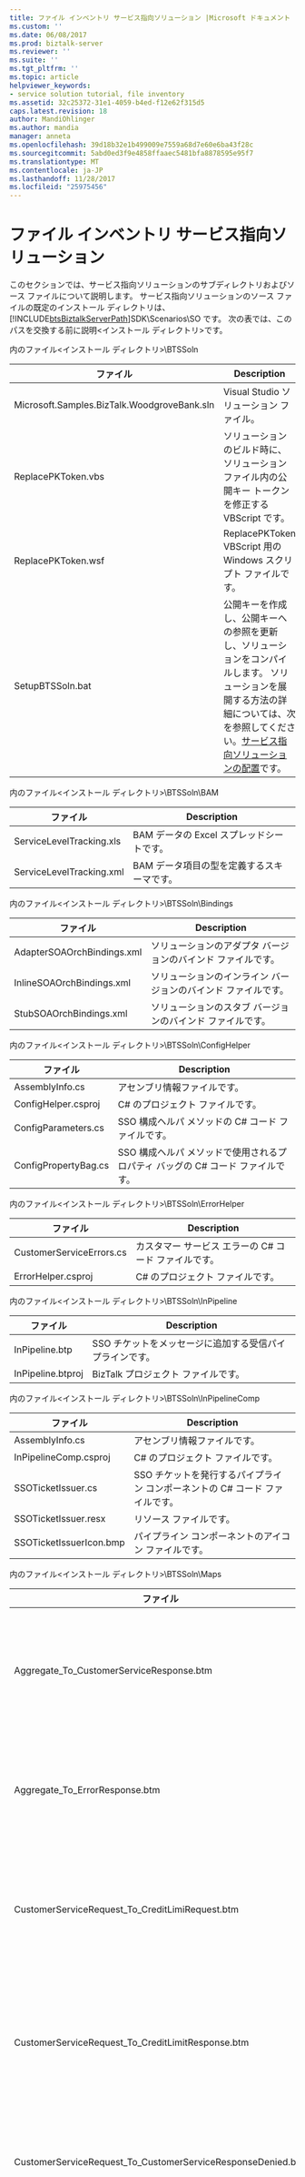 ```yaml
---
title: ファイル インベントリ サービス指向ソリューション |Microsoft ドキュメント
ms.custom: ''
ms.date: 06/08/2017
ms.prod: biztalk-server
ms.reviewer: ''
ms.suite: ''
ms.tgt_pltfrm: ''
ms.topic: article
helpviewer_keywords:
- service solution tutorial, file inventory
ms.assetid: 32c25372-31e1-4059-b4ed-f12e62f315d5
caps.latest.revision: 18
author: MandiOhlinger
ms.author: mandia
manager: anneta
ms.openlocfilehash: 39d18b32e1b499009e7559a68d7e60e6ba43f28c
ms.sourcegitcommit: 5abd0ed3f9e4858ffaaec5481bfa8878595e95f7
ms.translationtype: MT
ms.contentlocale: ja-JP
ms.lasthandoff: 11/28/2017
ms.locfileid: "25975456"
---
```

# <a name="file-inventory-for-the-service-oriented-solution"></a>ファイル インベントリ サービス指向ソリューション
このセクションでは、サービス指向ソリューションのサブディレクトリおよびソース ファイルについて説明します。 サービス指向ソリューションのソース ファイルの既定のインストール ディレクトリは、[!INCLUDE[btsBiztalkServerPath](../includes/btsbiztalkserverpath-md.md)]SDK\Scenarios\SO です。 次の表では、このパスを交換する前に説明\<インストール ディレクトリ\>です。  
  
 内のファイル\<インストール ディレクトリ\>\BTSSoln  
  
|ファイル|Description|  
|----------|-----------------|  
|Microsoft.Samples.BizTalk.WoodgroveBank.sln|Visual Studio ソリューション ファイル。|  
|ReplacePKToken.vbs|ソリューションのビルド時に、ソリューション ファイル内の公開キー トークンを修正する VBScript です。|  
|ReplacePKToken.wsf|ReplacePKToken VBScript 用の Windows スクリプト ファイルです。|  
|SetupBTSSoln.bat|公開キーを作成し、公開キーへの参照を更新し、ソリューションをコンパイルします。 ソリューションを展開する方法の詳細については、次を参照してください。[サービス指向ソリューションの配置](../core/deploying-the-service-oriented-solution.md)です。|  
  
 内のファイル\<インストール ディレクトリ\>\BTSSoln\BAM  
  
|ファイル|Description|  
|----------|-----------------|  
|ServiceLevelTracking.xls|BAM データの Excel スプレッドシートです。|  
|ServiceLevelTracking.xml|BAM データ項目の型を定義するスキーマです。|  
  
 内のファイル\<インストール ディレクトリ\>\BTSSoln\Bindings  
  
|ファイル|Description|  
|----------|-----------------|  
|AdapterSOAOrchBindings.xml|ソリューションのアダプタ バージョンのバインド ファイルです。|  
|InlineSOAOrchBindings.xml|ソリューションのインライン バージョンのバインド ファイルです。|  
|StubSOAOrchBindings.xml|ソリューションのスタブ バージョンのバインド ファイルです。|  
  
 内のファイル\<インストール ディレクトリ\>\BTSSoln\ConfigHelper  
  
|ファイル|Description|  
|----------|-----------------|  
|AssemblyInfo.cs|アセンブリ情報ファイルです。|  
|ConfigHelper.csproj|C# のプロジェクト ファイルです。|  
|ConfigParameters.cs|SSO 構成ヘルパ メソッドの C# コード ファイルです。|  
|ConfigPropertyBag.cs|SSO 構成ヘルパ メソッドで使用されるプロパティ バッグの C# コード ファイルです。|  
  
 内のファイル\<インストール ディレクトリ\>\BTSSoln\ErrorHelper  
  
|ファイル|Description|  
|----------|-----------------|  
|CustomerServiceErrors.cs|カスタマー サービス エラーの C# コード ファイルです。|  
|ErrorHelper.csproj|C# のプロジェクト ファイルです。|  
  
 内のファイル\<インストール ディレクトリ\>\BTSSoln\InPipeline  
  
|ファイル|Description|  
|----------|-----------------|  
|InPipeline.btp|SSO チケットをメッセージに追加する受信パイプラインです。|  
|InPipeline.btproj|BizTalk プロジェクト ファイルです。|  
  
 内のファイル\<インストール ディレクトリ\>\BTSSoln\InPipelineComp  
  
|ファイル|Description|  
|----------|-----------------|  
|AssemblyInfo.cs|アセンブリ情報ファイルです。|  
|InPipelineComp.csproj|C# のプロジェクト ファイルです。|  
|SSOTicketIssuer.cs|SSO チケットを発行するパイプライン コンポーネントの C# コード ファイルです。|  
|SSOTicketIssuer.resx|リソース ファイルです。|  
|SSOTicketIssuerIcon.bmp|パイプライン コンポーネントのアイコン ファイルです。|  
  
 内のファイル\<インストール ディレクトリ\>\BTSSoln\Maps  
  
|ファイル|Description|  
|----------|-----------------|  
|Aggregate_To_CustomerServiceResponse.btm|バックエンド システムからの 3 つの応答の集計を 1 つの応答メッセージに変換するマップです。|  
|Aggregate_To_ErrorResponse.btm|エラーが発生した場合に、3 つの応答の集計を 1 つのエラー応答に変換するマップです。|  
|CustomerServiceRequest_To_CreditLimiRequest.btm|カスタマー サービス要求を、クレジット限度額を要求するメッセージに変換するマップです。|  
|CustomerServiceRequest_To_CreditLimitResponse.btm|カスタマー サービス要求を、クレジット限度額を使用して応答するメッセージに変換するマップです。|  
|CustomerServiceRequest_To_CustomerServiceResponseDenied.btm|カスタマー サービス要求を、要求拒否メッセージに変換するマップです。|  
|CustomerServiceRequest_To_LastPaymentRequest.btm|カスタマー サービス要求を、最新支払い情報を要求するメッセージに変換するマップです。|  
|CustomerServiceRequest_To_LastPaymentResponseTimeout.btm|カスタマー サービス要求を最新支払い応答メッセージに変換するマップです。|  
|CustomerServiceRequest_To_PendingTransactionResponse.btm|カスタマー サービス要求を Pending Transaction 応答メッセージに変換するマップです。|  
|CustomerServiceRequest_To_PendingTransactionsRequest.btm|カスタマー サービス要求を、Pending Transaction 情報を要求するメッセージに変換するマップです。|  
|Maps.btproj|BizTalk プロジェクト ファイルです。|  
  
 内のファイル\<インストール ディレクトリ\>\BTSSoln\Orchestrations\Adapter  
  
|ファイル|Description|  
|----------|-----------------|  
|CustomerService.odx|アダプター バージョンの**CustomerService**オーケストレーションです。|  
|CustomerServiceNativeRequestResponse.odx|フロント エンドとして機能するオーケストレーションのアダプタ バージョン、 **CustomerService**オーケストレーションです。|  
|CustomerServiceReceiveSend.odx|フロント エンドとして機能するオーケストレーションのアダプタ バージョン、 **CustomerService**オーケストレーションです。|  
|Orchestrations.Adapter.btproj|BizTalk プロジェクト ファイルです。|  
  
 内のファイル\<インストール ディレクトリ\>\btssoln\orchestrations\adapter\web  
  
|ファイル|Description|  
|----------|-----------------|  
|PendTransWS.disco|生成されたファイルです。|  
|PendTransWS.wsdl|生成されたファイルです。|  
|Reference.map|生成されたファイルです。|  
|Reference.map.cs|生成されたファイルです。|  
|Reference.odx|生成されたファイルです。|  
|Reference.xsd|生成されたファイルです。|  
|Reference1.xsd|生成されたファイルです。|  
  
 内のファイル\<インストール ディレクトリ\>\btssoln\orchestrations\adapter\web  
  
|ファイル|Description|  
|----------|-----------------|  
|Reference.map|生成されたファイルです。|  
|Reference.map.cs|生成されたファイルです。|  
|Reference.odx|生成されたファイルです。|  
|Reference.xsd|生成されたファイルです。|  
|StubSAPWS.disco|生成されたファイルです。|  
|StubSAPWS.wsdl|生成されたファイルです。|  
  
 内のファイル\<インストール ディレクトリ\>\BTSSoln\Orchestrations\Inline  
  
|ファイル|Description|  
|----------|-----------------|  
|CustomerService.odx|インライン バージョンの**CustomerService**オーケストレーションです。|  
|CustomerServiceNativeRequestResponse.odx|フロント エンドとして機能するオーケストレーションのインライン バージョン、 **CustomerService**オーケストレーションです。|  
|CustomerServiceReceiveSend.odx|フロント エンドとして機能するオーケストレーションのインライン バージョン、 **CustomerService**オーケストレーションです。|  
|Orchestrations.Inline.btproj|BizTalk プロジェクト ファイルです。|  
  
 内のファイル\<インストール ディレクトリ\>\BTSSoln\Orchestrations\Stub  
  
|ファイル|Description|  
|----------|-----------------|  
|CustomerService.odx|スタブ バージョン、 **CustomerService**オーケストレーションです。|  
|CustomerServiceNativeRequestResponse.odx|フロント エンドとして機能するオーケストレーションのスタブ バージョン、 **CustomerService**オーケストレーションです。|  
|Orchestrations.Stub.btproj|BizTalk プロジェクト ファイルです。|  
  
 内のファイル\<インストール ディレクトリ\>\btssoln\orchestrations\stub\web  
  
|ファイル|Description|  
|----------|-----------------|  
|Reference.map|生成されたファイルです。|  
|Reference.map.cs|生成されたファイルです。|  
|Reference.odx|生成されたファイルです。|  
|Reference.xsd|生成されたファイルです。|  
|Reference1.xsd|生成されたファイルです。|  
|StubPendTransWS.disco|生成されたファイルです。|  
|StubPendTransWS.wsdl|生成されたファイルです。|  
  
 内のファイル\<インストール ディレクトリ\>\btssoln\orchestrations\stub\web  
  
|ファイル|Description|  
|----------|-----------------|  
|Reference.map|生成されたファイルです。|  
|Reference.map.cs|生成されたファイルです。|  
|Reference.odx|生成されたファイルです。|  
|Reference.xsd|生成されたファイルです。|  
|Reference1.xsd|生成されたファイルです。|  
|StubPmntTrckWS.disco|生成されたファイルです。|  
|StubPmntTrckWS.wsdl|生成されたファイルです。|  
  
 内のファイル\<インストール ディレクトリ\>\btssoln\orchestrations\stub\web  
  
|ファイル|Description|  
|----------|-----------------|  
|Reference.map|生成されたファイルです。|  
|Reference.map.cs|生成されたファイルです。|  
|Reference.odx|生成されたファイルです。|  
|Reference.xsd|生成されたファイルです。|  
|StubSAPWS.disco|生成されたファイルです。|  
|StubSAPWS.wsdl|生成されたファイルです。|  
  
 内のファイル\<インストール ディレクトリ\>\BTSSoln\OrchProxy\Adapter  
  
|ファイル|Description|  
|----------|-----------------|  
|CustomerServicePort.asmx|生成されたファイルです。|  
|Global.asax|生成されたファイルです。|  
|Global.asax.resx|生成されたファイルです。|  
|OrchProxy.Adapter.csproj.webinfo|生成されたファイルです。|  
|TraceExtension.cs|生成されたファイルです。|  
|Web.config|生成されたファイルです。|  
|WsdlExtension.cs|生成されたファイルです。|  
  
 内のファイル\<インストール ディレクトリ\>\BTSSoln\OrchProxy\Adapter\app_code  
  
|ファイル|Description|  
|----------|-----------------|  
|assemblyinfo.cs|生成されたファイルです。|  
|customerserviceport.asmx.cs|生成されたファイルです。|  
|datatypes.cs|生成されたファイルです。|  
|global.asax.cs|生成されたファイルです。|  
  
 内のファイル\<インストール ディレクトリ\>\BTSSoln\OrchProxy\Inline  
  
|ファイル|Description|  
|----------|-----------------|  
|CustomerServicePort.asmx|生成されたファイルです。|  
|Global.asax|生成されたファイルです。|  
|Global.asax.resx|生成されたファイルです。|  
|OrchProxy.Inline.csproj.webinfo|生成されたファイルです。|  
|TraceExtension.cs|生成されたファイルです。|  
|Web.config|生成されたファイルです。|  
|WsdlExtension.cs|生成されたファイルです。|  
  
 内のファイル\<インストール ディレクトリ\>\BTSSoln\OrchProxy\Inline\app_code  
  
|ファイル|Description|  
|----------|-----------------|  
|assemblyinfo.cs|生成されたファイルです。|  
|customerserviceport.asmx.cs|生成されたファイルです。|  
|datatypes.cs|生成されたファイルです。|  
|global.asax.cs|生成されたファイルです。|  
  
 内のファイル\<インストール ディレクトリ\>\BTSSoln\OrchProxy\Stub  
  
|ファイル|Description|  
|----------|-----------------|  
|CustomerServicePort.asmx|生成されたファイルです。|  
|Global.asax|生成されたファイルです。|  
|Global.asax.resx|生成されたファイルです。|  
|OrchProxy.Stub.csproj.webinfo|生成されたファイルです。|  
|TraceExtension.cs|生成されたファイルです。|  
|Web.config|生成されたファイルです。|  
|WsdlExtension.cs|生成されたファイルです。|  
  
 内のファイル\<インストール ディレクトリ\>\BTSSoln\OrchProxy\Stub\app_code  
  
|ファイル|Description|  
|----------|-----------------|  
|assemblyinfo.cs|生成されたファイルです。|  
|customerserviceport.asmx.cs|生成されたファイルです。|  
|datatypes.cs|生成されたファイルです。|  
|global.asax.cs|生成されたファイルです。|  
  
 内のファイル\<インストール ディレクトリ\>\BTSSoln\PaymentTracker  
  
|ファイル|Description|  
|----------|-----------------|  
|App.ico|Payment Tracker シミュレーターのアイコン ファイルです。|  
|AssemblyInfo.cs|アセンブリ情報ファイルです。|  
|MessageProcessor.cs|Payment Tracker メッセージを処理して適切な応答を返すクラスの C# コードです。|  
|PaymentTracker.cs|Payment Tracker システムをシミュレートするクラスの C# コードです。|  
|PaymentTracker.csproj|C# のプロジェクト ファイルです。|  
|PaymentTrackerSimulator.cs|Payment Tracker シミュレーターのサーバーの C# コードです。|  
|runit.cmd|Payment Tracker シミュレーターを起動するコマンド ファイルです。|  
  
 内のファイル\<インストール ディレクトリ\>\BTSSoln\PaymentTrackerCall  
  
|ファイル|Description|  
|----------|-----------------|  
|AssemblyInfo.cs|アセンブリ情報ファイルです。|  
|Exceptions.cs|Payment Tracking システムの例外を定義する C# コードです。|  
|PaymentTrackerCall.csproj|C# のプロジェクト ファイルです。|  
|PaymentTrackerCaller.cs|オーケストレーションから Payment Tracking システム インラインを呼び出す C# コードです。|  
  
 内のファイル\<インストール ディレクトリ\>\BTSSoln\PendTransCall  
  
|ファイル|Description|  
|----------|-----------------|  
|AssemblyInfo.cs|アセンブリ情報ファイルです。|  
|Exceptions.cs|Pending Transaction システムの例外を定義する C# コードです。|  
|PendingTransactionsCaller.cs|オーケストレーションから Pending Transactions システム インラインを呼び出す C# コードです。|  
|PendingTransactionsWebService.disco|生成されたファイルです。|  
|PendingTransactionsWebService.wsdl|生成されたファイルです。|  
|PendTransCall.csproj|C# のプロジェクト ファイルです。|  
|WebServiceReference.cs|生成されたファイルです。|  
  
 内のファイル\<インストール ディレクトリ\>\BTSSoln\PmTrkPipeline  
  
|ファイル|Description|  
|----------|-----------------|  
|PaymentTrackerReceivePipeline.btp|Payment Tracking システムの受信パイプラインです。|  
|PaymentTrackerSendPipeline.btp|Payment Tracking システムの送信パイプラインです。|  
|PmTrkPipeline.btproj|BizTalk プロジェクト ファイルです。|  
  
 内のファイル\<インストール ディレクトリ\>\BTSSoln\PmTrkPipelineComp  
  
|ファイル|Description|  
|----------|-----------------|  
|AssemblyInfo.cs|アセンブリ情報ファイルです。|  
|MQSeriesHeaderSetter.cs|Payment Tracking システムの受信および送信メッセージ用の MQSeries メッセージ ヘッダー設定を処理するパイプライン コンポーネントの C# コードです。|  
|MQSeriesHeaderSetter.resx|リソース ファイルです。|  
|PmTrkPipelineComp.csproj|C# のプロジェクト ファイルです。|  
  
 内のファイル\<インストール ディレクトリ\>\BTSSoln\SchemaClasses  
  
|ファイル|Description|  
|----------|-----------------|  
|AssemblyInfo.cs|アセンブリ情報ファイルです。|  
|BAPI_BANKACCT_GET_DETAIL.cs|対応するスキーマ (.xsd) ファイルから生成されました。|  
|CustomerServiceRequest.cs|対応するスキーマ (.xsd) ファイルから生成されました。|  
|CustomerServiceResponse.cs|対応するスキーマ (.xsd) ファイルから生成されました。|  
|LastPaymentRequest.cs|対応するスキーマ (.xsd) ファイルから生成されました。|  
|LastPaymentResponse.cs|対応するスキーマ (.xsd) ファイルから生成されました。|  
|PendingTransactionsRequest.cs|対応するスキーマ (.xsd) ファイルから生成されました。|  
|PendingTransactionsResponse.cs|対応するスキーマ (.xsd) ファイルから生成されました。|  
|SchemaClasses.csproj|C# のプロジェクト ファイルです。|  
  
 内のファイル\<インストール ディレクトリ\>\BTSSoln\Schemas  
  
|ファイル|Description|  
|----------|-----------------|  
|BAPI_BANKACCT_GET_DETAIL.xsd|SAP の要求メッセージと応答メッセージのスキーマです。|  
|CustomerServiceRequest.xsd|カスタマー サービス要求メッセージのスキーマです。|  
|CustomerServiceResponse.xsd|カスタマー サービス応答メッセージのスキーマです。|  
|genClasses.cmd|スキーマから C# クラス ファイルを生成するコマンド ファイルです。|  
|LastPaymentRequest.xsd|最新支払い要求メッセージのスキーマです。|  
|LastPaymentResponse.xsd|最新支払い応答メッセージのスキーマです。|  
|PendingTransactionsRequest.xsd|Pending Transaction 要求メッセージのスキーマです。|  
|PendingTransactionsResponse.xsd|Pending Transaction 応答メッセージのスキーマです。|  
|Schemas.btproj|BizTalk プロジェクト ファイルです。|  
  
 内のファイル\<インストール ディレクトリ\>\BTSSoln\Scripts  
  
|ファイル|Description|  
|----------|-----------------|  
|ConfigStoreApp.xml|SSO 構成値を定義する XML ファイルです。|  
|CreateInitialConfigInSSO.cmd|初期 SSO 構成値を作成するコマンド ファイルです。|  
|DeployAllBinding.cmd|アセンブリをすべて展開するコマンド ファイルです。|  
|DeployStubBinding.cmd|アセンブリのスタブ バージョンを展開するコマンド ファイルです。|  
|PendTransAffApp.xml|Pending Transactions 関連アプリケーションの値を定義する XML ファイルです。|  
|PendTransUserMap.xml|Pending Transactions 関連アプリケーションの資格情報のマッピングを定義する XML ファイルです。|  
|PmntTrckAffApp.xml|Pending Transactions 関連アプリケーションの値を定義する XML ファイルです。|  
|PmntTrckUserMap.xml|Payment Tracking 関連アプリケーションの資格情報のマッピングを定義する XML ファイルです。|  
|RemoveReceivePort.vbs|受信ポートを削除する汎用 VBScript です。|  
|RemoveSendPort.vbs|送信ポートを削除する汎用 VBScript です。|  
|SetConfigValuesInSSO.cmd|SSO 内の構成値を設定するコマンド ファイルです。|  
|StartAll.vbs|すべてのオーケストレーションを参加させ、開始するコマンド ファイルです。|  
|StartStub.vbs|オーケストレーションのスタブ バージョンを参加させ、開始するコマンド ファイルです。|  
|UndeployAll.cmd|アセンブリをすべて展開解除するコマンド ファイルです。|  
|UndeployStub.cmd|アセンブリのスタブ バージョンを展開解除するコマンド ファイルです。|  
|UnEnlistAll.vbs|すべてのオーケストレーションを参加解除するコマンド ファイルです。|  
|UnEnlistStub.vbs|オーケストレーションのスタブ バージョンを展開解除するコマンド ファイルです。|  
  
 内のファイル\<インストール ディレクトリ\>\BTSSoln\ServiceLevelTracking  
  
|ファイル|Description|  
|----------|-----------------|  
|AssemblyInfo.cs|アセンブリ情報ファイルです。|  
|ServiceLevelTracking.cs|サービス レベル BAM 追跡の C# ヘルパ関数です。|  
|ServiceLevelTracking.csproj|C# のプロジェクト ファイルです。|  
  
 内のファイル\<インストール ディレクトリ\>\BTSSoln\SimpleClient  
  
|ファイル|Description|  
|----------|-----------------|  
|AdapterCustomerServicePort.disco|生成されたファイルです。|  
|AdapterCustomerServicePort.wsdl|生成されたファイルです。|  
|App.ico|単純なクライアント アプリケーションのアイコン ファイルです。|  
|AssemblyInfo.cs|アセンブリ情報ファイルです。|  
|InlineCustomerServicePort.disco|生成されたファイルです。|  
|InlineCustomerServicePort.wsdl|生成されたファイルです。|  
|SimpleClient.cs|要求を行うための簡単な Windows フォーム アプリケーションです。|  
|SimpleClient.csproj|C# のプロジェクト ファイルです。|  
|SimpleClient.resx|リソース ファイルです。|  
|WebServiceReferences.cs|生成されたファイルです。|  
  
 内のファイル\<インストール ディレクトリ\>\BTSSoln\StubWebServices\PaymentTrack  
  
|ファイル|Description|  
|----------|-----------------|  
|Global.asax|生成されたファイルです。|  
|Global.asax.resx|生成されたファイルです。|  
|StubPmntTrck.csproj.webinfo|生成されたファイルです。|  
|StubPmntTrckWS.asmx|生成されたファイルです。|  
|StubPmntTrckWS.asmx.resx|生成されたファイルです。|  
|Web.config|生成されたファイルです。|  
  
 内のファイル\<インストール ディレクトリ\>\BTSSoln\StubWebServices\PaymentTrack\app_code  
  
|ファイル|Description|  
|----------|-----------------|  
|assemblyinfo.cs|アセンブリ情報ファイルです。|  
|global.asax.cs|生成されたファイルです。|  
|StubPmntTrckWS.asmx.cs|生成されたファイルです。|  
  
 内のファイル\<インストール ディレクトリ\>\BTSSoln\StubWebServices\PendingTrans  
  
|ファイル|Description|  
|----------|-----------------|  
|Global.asax|生成されたファイルです。|  
|Global.asax.resx|生成されたファイルです。|  
|StubPendTransWS.asmx|生成されたファイルです。|  
|StubPendTransWS.asmx.resx|生成されたファイルです。|  
|StubPendTransWS.csproj.webinfo|生成されたファイルです。|  
|Web.config|生成されたファイルです。|  
  
 内のファイル\<インストール ディレクトリ\>\BTSSoln\StubWebServices\PendingTrans\app_code  
  
|ファイル|Description|  
|----------|-----------------|  
|assemblyinfo.cs|生成されたファイルです。|  
|global.asax.cs|生成されたファイルです。|  
|StubPendTransWS.asmx.cs|生成されたファイルです。|  
  
 内のファイル\<インストール ディレクトリ\>\BTSSoln\StubWebServices\SAP  
  
|ファイル|Description|  
|----------|-----------------|  
|Global.asax|生成されたファイルです。|  
|Global.asax.resx|生成されたファイルです。|  
|StubSAP.csproj.webinfo|生成されたファイルです。|  
|StubSAPWS.asmx|生成されたファイルです。|  
|StubSAPWS.asmx.resx|生成されたファイルです。|  
|Web.config|生成されたファイルです。|  
  
 内のファイル\<インストール ディレクトリ\>\BTSSoln\StubWebServices\SAP\app_code  
  
|ファイル|Description|  
|----------|-----------------|  
|assemblyinfo.cs|アセンブリ情報ファイルです。|  
|global.asax.cs|生成されたファイルです。|  
|stubsapws.asmx.cs|生成されたファイルです。|  
  
 内のファイル\<インストール ディレクトリ\>\BTSSoln\StubWebServices\StubSAPCall  
  
|ファイル|Description|  
|----------|-----------------|  
|AssemblyInfo.cs|アセンブリ情報ファイルです。|  
|Exceptions.cs|スタブ SAP 呼び出しのタイムアウト例外を定義する C# コードです。|  
|StubSAPCall.csproj|C# のプロジェクト ファイルです。|  
|StubSAPCallHelper.cs|スタブ SAP Web サービスを呼び出すヘルパ アセンブリの C# コードです。|  
|StubSAPWSProxy.cs|スタブ SAP Web サービスを呼び出すヘルパ アセンブリの C# コードです。|  
  
 内のファイル\<インストール ディレクトリ\>\BTSSoln\Utilities  
  
|ファイル|Description|  
|----------|-----------------|  
|AssemblyInfo.cs|アセンブリ情報ファイルです。|  
|CustomerServiceHelper.cs|ヘルパ メソッドおよびクラスの C# コード ファイルです。|  
|ReceivePipelineHelper.cs|オーケストレーションからパイプラインを呼び出すためのヘルパ アセンブリの C# コードです。|  
|Utilities.csproj|C# のプロジェクト ファイルです。|  
  
 内のファイル\<インストール ディレクトリ\>\MFAccess  
  
|ファイル|Description|  
|----------|-----------------|  
|Microsoft.Samples.BizTalk.WoodgroveBank.MainframeAccess.sln|Visual Studio ソリューション ファイル。|  
|SetupMFAccess.bat|ソリューションのメインフレーム アクセス コンポーネントをビルドするバッチ ファイルです。|  
  
 内のファイル\<インストール ディレクトリ\>\MFAccess\HISTIComponent  
  
|ファイル|Description|  
|----------|-----------------|  
|bizcbl.txt|メインフレームで実行する COBOL プログラムです。|  
|HISTIComponent.tiproj|トランザクション インテグレータのプロジェクト ファイルです。|  
|MainFrameProgramVTCS2Description.txt|トランザクション インテグレータのエクスポート ファイルです。|  
|SOHISTIUsingCOM.TLB|タイプ ライブラリです。|  
  
 内のファイル\<インストール ディレクトリ\>\MFAccess\HISTISimpleTester  
  
|ファイル|Description|  
|----------|-----------------|  
|App.ico|アイコン ファイルです。|  
|AssemblyInfo.cs|アセンブリ情報ファイルです。|  
|Form1.cs|メインフレームへの接続をテストする Windows フォーム プログラムです。|  
|Form1.resx|リソース ファイル|  
|HISTISimpleTester.csproj|C# のプロジェクト ファイルです。|  
|Interop.SOHISTIUsingCOM.dll.reg|DLL 登録ファイルです。|  
  
 内のファイル\<インストール ディレクトリ\>\MFAccess\PendingTransactions  
  
|ファイル|Description|  
|----------|-----------------|  
|AssemblyInfo.cs|アセンブリ情報ファイルです。|  
|Global.asax|生成されたファイルです。|  
|Global.asax.cs|生成されたファイルです。|  
|Global.asax.resx|生成されたファイルです。|  
|PendingTransactions.csproj|C# のプロジェクト ファイルです。|  
|PendingTransactions.csproj.webinfo|生成されたファイルです。|  
|PendTransWS.asmx|生成されたファイルです。|  
|PendTransWS.asmx.cs|生成されたファイルです。|  
|PendTransWS.asmx.resx|生成されたファイルです。|  
|Web.config|生成されたファイルです。|  
  
 内のファイル\<インストール ディレクトリ\>\MFAccess\SchemaClasses  
  
|ファイル|Description|  
|----------|-----------------|  
|AssemblyInfo.cs|アセンブリ情報ファイルです。|  
|BAPI_BANKACCT_GET_DETAIL.cs|対応するスキーマ (.xsd) ファイルから生成された C# クラスです。|  
|CustomerServiceRequest.cs|対応するスキーマ (.xsd) ファイルから生成された C# クラスです。|  
|CustomerServiceResponse.cs|対応するスキーマ (.xsd) ファイルから生成された C# クラスです。|  
|LastPaymentRequest.cs|対応するスキーマ (.xsd) ファイルから生成された C# クラスです。|  
|LastPaymentResponse.cs|対応するスキーマ (.xsd) ファイルから生成された C# クラスです。|  
|PendingTransactionsRequest.cs|対応するスキーマ (.xsd) ファイルから生成された C# クラスです。|  
|PendingTransactionsResponse.cs|対応するスキーマ (.xsd) ファイルから生成された C# クラスです。|  
|SchemaClasses.csproj|C# のプロジェクト ファイルです。|  
  
## <a name="see-also"></a>参照  
 [コンポーネントのサービス指向ソリューション](../core/components-of-the-service-oriented-solution.md)   
 [サービス指向ソリューション リファレンス](../core/service-oriented-solution-reference.md)